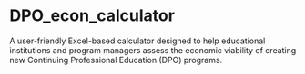 # DPO_econ_calculator
A user-friendly Excel-based calculator designed to help educational institutions and program managers assess the economic viability of creating new Continuing Professional Education (DPO) programs.
